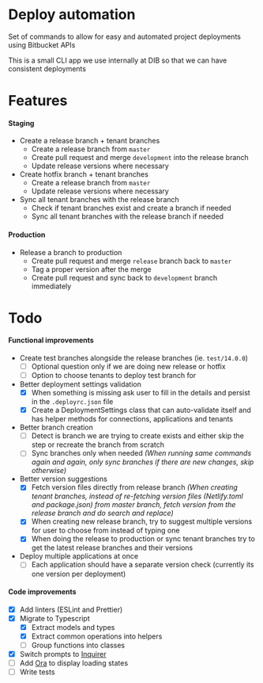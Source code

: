 # Deploy automation

Set of commands to allow for easy and automated project deployments using Bitbucket APIs

This is a small CLI app we use internally at DIB so that we can have consistent deployments

# Features

#### Staging

- Create a release branch + tenant branches
  - Create a release branch from `master`
  - Create pull request and merge `development` into the release branch
  - Update release versions where necessary
- Create hotfix branch + tenant branches
  - Create a release branch from `master`
  - Update release versions where necessary
- Sync all tenant branches with the release branch
  - Check if tenant branches exist and create a branch if needed
  - Sync all tenant branches with the release branch if needed

#### Production

- Release a branch to production
  - Create pull request and merge `release` branch back to `master`
  - Tag a proper version after the merge
  - Create pull request and sync back to `development` branch immediately

# Todo

#### Functional improvements

- Create test branches alongside the release branches (ie. `test/14.0.0`)
  - [ ] Optional question only if we are doing new release or hotfix
  - [ ] Option to choose tenants to deploy test branch for
- Better deployment settings validation
  - [x] When something is missing ask user to fill in the details and persist in the `.deployrc.json` file
  - [x] Create a DeploymentSettings class that can auto-validate itself and has helper methods for connections, applications and tenants
- Better branch creation
  - [ ] Detect is branch we are trying to create exists and either skip the step or recreate the branch from scratch
  - [ ] Sync branches only when needed _(When running same commands again and again, only sync branches if there are new changes, skip otherwise)_
- Better version suggestions
  - [x] Fetch version files directly from release branch _(When creating tenant branches, instead of re-fetching version files (Netlify.toml and package.json) from master branch, fetch version from the release branch and do search and replace)_
  - [x] When creating new release branch, try to suggest multiple versions for user to choose from instead of typing one
  - [x] When doing the release to production or sync tenant branches try to get the latest release branches and their versions
- Deploy multiple applications at once
  - [ ] Each application should have a separate version check (currently its one version per deployment)

#### Code improvements

- [x] Add linters (ESLint and Prettier)
- [x] Migrate to Typescript
  - [x] Extract models and types
  - [x] Extract common operations into helpers
  - [ ] Group functions into classes
- [x] Switch prompts to [Inquirer](https://github.com/SBoudrias/Inquirer.js)
- [ ] Add [Ora](https://www.npmjs.com/package/ora) to display loading states
- [ ] Write tests
